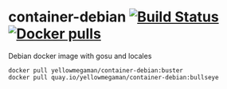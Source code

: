 # container-debian <a href="https://github.com/yellowmegaman/container-debian/actions"><img src="https://github.com/yellowmegaman/container-debian/workflows/container/badge.svg" alt="Build Status"></a><a href="https://hub.docker.com/r/yellowmegaman/container-debian"><img src="https://img.shields.io/docker/pulls/yellowmegaman/container-debian?style=flat-square" alt="Docker pulls"></a>

Debian docker image with gosu and locales

```
docker pull yellowmegaman/container-debian:buster
docker pull quay.io/yellowmegaman/container-debian:bullseye
```
